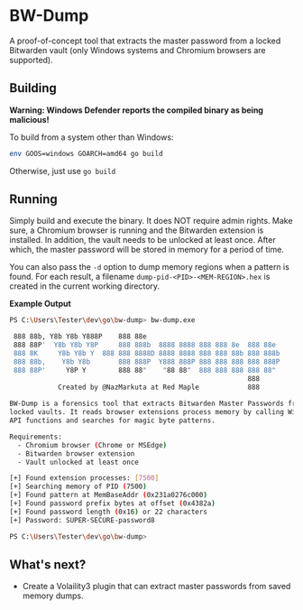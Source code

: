 # BW-Dump

A proof-of-concept tool that extracts the master password from a locked Bitwarden vault (only Windows systems and Chromium browsers are supported).

## Building
**Warning: Windows Defender reports the compiled binary as being malicious!**

To build from a system other than Windows:
```bash
env GOOS=windows GOARCH=amd64 go build
```

Otherwise, just use `go build`

## Running
Simply build and execute the binary. It does NOT require admin rights. Make sure, a Chromium browser is running and the Bitwarden extension is installed. In addition, the vault needs to be unlocked at least once. After which, the master password will be stored in memory for a period of time. 

You can also pass the `-d` option to dump memory regions when a pattern is found. For each result, a filename `dump-pid-<PID>-<MEM-REGION>.hex` is created in the current working directory.

**Example Output**
```bash
PS C:\Users\Tester\dev\go\bw-dump> bw-dump.exe

 888 88b, Y8b Y8b Y888P    888 88e
 888 88P'  Y8b Y8b Y8P     888 888b  8888 8888 888 888 8e  888 88e 
 888 8K     Y8b Y8b Y  888 888 8888D 8888 8888 888 888 88b 888 888b
 888 88b,    Y8b Y8b       888 888P  Y888 888P 888 888 888 888 888P
 888 88P'     Y8P Y        888 88"    "88 88"  888 888 888 888 88" 
                                                           888     
            Created by @NazMarkuta at Red Maple            888     
    
BW-Dump is a forensics tool that extracts Bitwarden Master Passwords from
locked vaults. It reads browser extensions process memory by calling Windows
API functions and searches for magic byte patterns.

Requirements:
  - Chromium browser (Chrome or MSEdge)
  - Bitwarden browser extension
  - Vault unlocked at least once

[+] Found extension processes: [7500]
[+] Searching memory of PID (7500)
[+] Found pattern at MemBaseAddr (0x231a0276c000)
[+] Found password prefix bytes at offset (0x4382a)
[+] Found password length (0x16) or 22 characters
[+] Password: SUPER-SECURE-password8

PS C:\Users\Tester\dev\go\bw-dump> 
```

## What's next?
- Create a Volaility3 plugin that can extract master passwords from saved memory dumps.